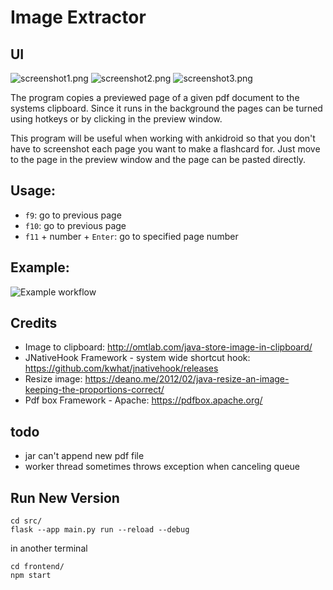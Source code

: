 # Image Extractor

## UI
![screenshot1.png](./_miscellaneous/demos/img/screenshot_1.png)
![screenshot2.png](./_miscellaneous/demos/img/screenshot_2.png)
![screenshot3.png](./_miscellaneous/demos/img/screenshot_3.png)


The program copies a previewed page of a given pdf document to the systems clipboard. Since it runs in the background the pages can be turned using hotkeys or by clicking in the preview window. 

This program will be useful when working with ankidroid so that you don't have to screenshot each page you want to make a flashcard for. Just move to the page in the preview window and the page can be pasted directly.

## Usage: 
* `f9`: go to previous page
* `f10`: go to previous page
* `f11` + number + `Enter`: go to specified page number

## Example:
![Example workflow](./otherDocs/gif/pdf2img_example.gif)

## Credits
* Image to clipboard: http://omtlab.com/java-store-image-in-clipboard/
* JNativeHook Framework - system wide shortcut hook: https://github.com/kwhat/jnativehook/releases
* Resize image: https://deano.me/2012/02/java-resize-an-image-keeping-the-proportions-correct/
* Pdf box Framework - Apache: https://pdfbox.apache.org/

## todo
* jar can't append new pdf file 
* worker thread sometimes throws exception when canceling queue


## Run New Version
```
cd src/
flask --app main.py run --reload --debug
```

in another terminal
```
cd frontend/
npm start
```

